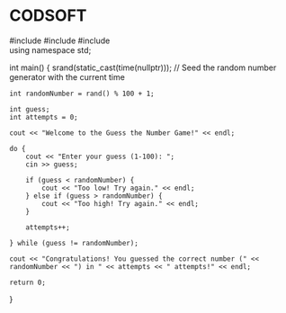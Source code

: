 # CODSOFT

#include <iostream>
#include <cstdlib> 
#include <ctime>   
using namespace std;

int main() {
    srand(static_cast<unsigned int>(time(nullptr))); // Seed the random number generator with the current time

   
    int randomNumber = rand() % 100 + 1;

    int guess;
    int attempts = 0;

    cout << "Welcome to the Guess the Number Game!" << endl;

    do {
        cout << "Enter your guess (1-100): ";
        cin >> guess;

        if (guess < randomNumber) {
            cout << "Too low! Try again." << endl;
        } else if (guess > randomNumber) {
            cout << "Too high! Try again." << endl;
        }

        attempts++;

    } while (guess != randomNumber);

    cout << "Congratulations! You guessed the correct number (" << randomNumber << ") in " << attempts << " attempts!" << endl;

    return 0;
}
